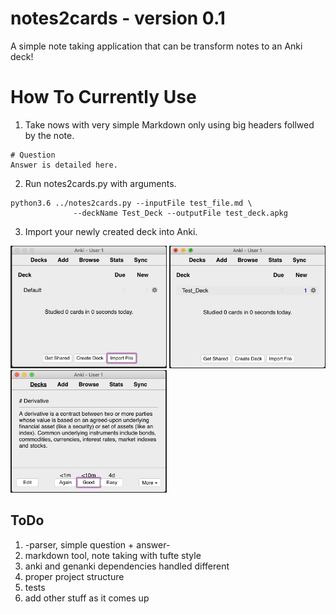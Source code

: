 # notes2cards - version 0.1
A simple note taking application that can be transform notes to an Anki deck!

# How To Currently Use

1. Take nows with very simple Markdown only using big headers follwed by the note.
```
# Question
Answer is detailed here.
```
2. Run notes2cards.py with arguments.
```
python3.6 ../notes2cards.py --inputFile test_file.md \
			  --deckName Test_Deck --outputFile test_deck.apkg
```

3. Import your newly created deck into Anki.
<img src="media/1_Click_Import.png" width="250" height="196">
<img src="media/2_Added_Deck.png" width="250" height="196">
<img src="media/3_View_Card.png" width="250" height="196">

## ToDo
1. -parser, simple question + answer-
2. markdown tool, note taking with tufte style
3. anki and genanki dependencies handled different
4. proper project structure
5. tests
6. add other stuff as it comes up
